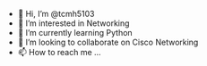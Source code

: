 - 👋 Hi, I’m @tcmh5103
- 👀 I’m interested in Networking
- 🌱 I’m currently learning Python
- 💞️ I’m looking to collaborate on Cisco Networking
- 📫 How to reach me ...

<!---
tcmh5103/tcmh5103 is a ✨ special ✨ repository because its `README.md` (this file) appears on your GitHub profile.
You can click the Preview link to take a look at your changes.
--->

